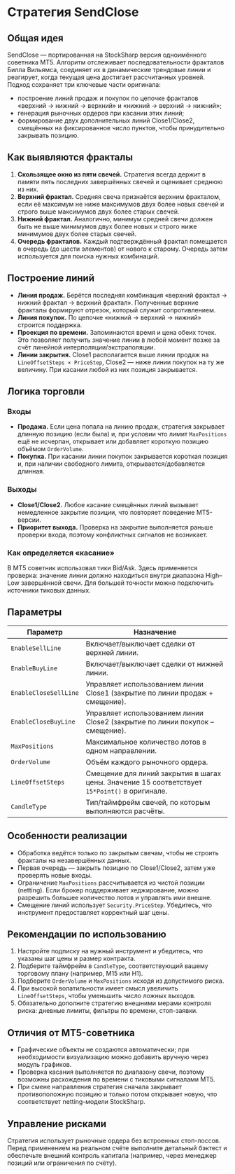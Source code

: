 # Стратегия SendClose

## Общая идея
SendClose — портированная на StockSharp версия одноимённого советника MT5. Алгоритм отслеживает последовательности фракталов Билла Вильямса, соединяет их в динамические трендовые линии и реагирует, когда текущая цена достигает рассчитанных уровней. Подход сохраняет три ключевые части оригинала:
- построение линий продаж и покупок по цепочке фракталов «верхний → нижний → верхний» и «нижний → верхний → нижний»;
- генерация рыночных ордеров при касании этих линий;
- формирование двух дополнительных линий Close1/Close2, смещённых на фиксированное число пунктов, чтобы принудительно закрывать позицию.

## Как выявляются фракталы
1. **Скользящее окно из пяти свечей.** Стратегия всегда держит в памяти пять последних завершённых свечей и оценивает среднюю из них.
2. **Верхний фрактал.** Средняя свеча признаётся верхним фракталом, если её максимум не ниже максимумов двух более новых свечей и строго выше максимумов двух более старых свечей.
3. **Нижний фрактал.** Аналогично, минимум средней свечи должен быть не выше минимумов двух более новых и строго ниже минимумов двух более старых свечей.
4. **Очередь фракталов.** Каждый подтверждённый фрактал помещается в очередь (до шести элементов) от нового к старому. Очередь затем используется для поиска нужных комбинаций.

## Построение линий
- **Линия продаж.** Берётся последняя комбинация «верхний фрактал → нижний фрактал → верхний фрактал». Полученные верхние фракталы формируют отрезок, который служит сопротивлением.
- **Линия покупок.** По цепочке «нижний → верхний → нижний» строится поддержка.
- **Проекция по времени.** Запоминаются время и цена обеих точек. Это позволяет получить значение линии в любой момент позже за счёт линейной интерполяции/экстраполяции.
- **Линии закрытия.** Close1 располагается выше линии продаж на `LineOffsetSteps × PriceStep`, Close2 — ниже линии покупок на ту же величину. При касании любой из них позиция закрывается.

## Логика торговли
### Входы
- **Продажа.** Если цена попала на линию продаж, стратегия закрывает длинную позицию (если была) и, при условии что лимит `MaxPositions` ещё не исчерпан, открывает или добавляет короткую позицию объёмом `OrderVolume`.
- **Покупка.** При касании линии покупок закрывается короткая позиция и, при наличии свободного лимита, открывается/добавляется длинная.

### Выходы
- **Close1/Close2.** Любое касание смещённых линий вызывает немедленное закрытие позиции, что повторяет поведение MT5-версии.
- **Приоритет выхода.** Проверка на закрытие выполняется раньше проверки входа, поэтому конфликтных сигналов не возникает.

### Как определяется «касание»
В MT5 советник использовал тики Bid/Ask. Здесь применяется проверка: значение линии должно находиться внутри диапазона High–Low завершённой свечи. Для большей точности можно подключить источники тиковых данных.

## Параметры
| Параметр | Назначение |
|----------|------------|
| `EnableSellLine` | Включает/выключает сделки от верхней линии. |
| `EnableBuyLine` | Включает/выключает сделки от нижней линии. |
| `EnableCloseSellLine` | Управляет использованием линии Close1 (закрытие по линии продаж + смещение). |
| `EnableCloseBuyLine` | Управляет использованием линии Close2 (закрытие по линии покупок – смещение). |
| `MaxPositions` | Максимальное количество лотов в одном направлении. |
| `OrderVolume` | Объём каждого рыночного ордера. |
| `LineOffsetSteps` | Смещение для линий закрытия в шагах цены. Значение 15 соответствует `15*Point()` в оригинале. |
| `CandleType` | Тип/таймфрейм свечей, по которым выполняются расчёты. |

## Особенности реализации
- Обработка ведётся только по закрытым свечам, чтобы не строить фракталы на незавершённых данных.
- Первая очередь — закрыть позицию по Close1/Close2, затем уже проверять новые входы.
- Ограничение `MaxPositions` рассчитывается из чистой позиции (netting). Если брокер поддерживает хеджирование, можно разрешить большее количество лотов и управлять ими внешне.
- Смещение линий использует `Security.PriceStep`. Убедитесь, что инструмент предоставляет корректный шаг цены.

## Рекомендации по использованию
1. Настройте подписку на нужный инструмент и убедитесь, что указаны шаг цены и размер контракта.
2. Подберите таймфрейм в `CandleType`, соответствующий вашему торговому плану (например, M15 или H1).
3. Подберите `OrderVolume` и `MaxPositions` исходя из допустимого риска.
4. При высокой волатильности имеет смысл увеличить `LineOffsetSteps`, чтобы уменьшить число ложных выходов.
5. Обязательно дополните стратегию внешними мерами контроля риска: дневные лимиты, фильтры по времени, стоп-заявки.

## Отличия от MT5-советника
- Графические объекты не создаются автоматически; при необходимости визуализацию можно добавить вручную через модуль графиков.
- Проверка касания выполняется по диапазону свечи, поэтому возможны расхождения по времени с тиковыми сигналами MT5.
- При смене направления стратегия сначала закрывает противоположную позицию и только потом открывает новую, что соответствует netting-модели StockSharp.

## Управление рисками
Стратегия использует рыночные ордера без встроенных стоп-лоссов. Перед применением на реальном счёте выполните детальный бэктест и обеспечьте внешний контроль капитала (например, через менеджер позиций или ограничения по счёту).
